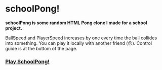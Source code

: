 # schoolPong!
**schoolPong is some random HTML Pong clone I made for a school project.**

BallSpeed and PlayerSpeed increases by one every time the ball collides into something.
You can play it locally with another friend (☹).
Control guide is at the bottom of the page.

### [Play SchoolPong!](https://aznguy.com/schoolPong/)
